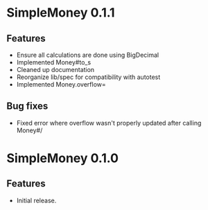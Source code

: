 SimpleMoney 0.1.1
=================

Features
--------
 - Ensure all calculations are done using BigDecimal
 - Implemented Money#to_s
 - Cleaned up documentation
 - Reorganize lib/spec for compatibility with autotest
 - Implemented Money.overflow=

Bug fixes
---------
 - Fixed error where overflow wasn't properly updated after calling Money#/

SimpleMoney 0.1.0
=================

Features
--------
 - Initial release.
